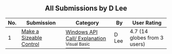 ﻿<div align="center">

## All Submissions by D Lee

</div>

No.  | Submission | Category | By   | User Rating
---- | ---------- | -------- | ---- | -----------
1 | [Make a Sizeable Control<br />](https://github.com/Planet-Source-Code/d-lee-make-a-sizeable-control__1-49510) | [Windows API Call/ Explanation<br /><sup>Visual Basic</sup>](../ByCategory/windows-api-call-explanation__1-39.md) | D Lee | 4.7 (14 globes from 3 users)
